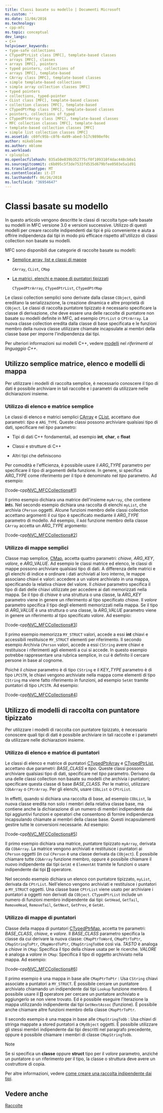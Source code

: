 ```yaml
---
title: Classi basate su modello | Documenti Microsoft
ms.custom: ''
ms.date: 11/04/2016
ms.technology:
- cpp-mfc
ms.topic: conceptual
dev_langs:
- C++
helpviewer_keywords:
- type-safe collections
- CTypedPtrList class [MFC], template-based classes
- arrays [MFC], classes
- arrays [MFC], pointers
- typed pointers, collections of
- arrays [MFC], template-based
- CArray class [MFC], template-based classes
- simple template-based collections
- simple array collection classes [MFC]
- typed pointers
- collections, typed-pointer
- CList class [MFC], template-based classes
- collection classes [MFC], template-based
- CTypedPtrMap class [MFC], template-based classes
- pointers, collections of typed
- CTypedPtrArray class [MFC], template-based classes
- MFC collection classes [MFC], template-based
- template-based collection classes [MFC]
- simple list collection classes [MFC]
ms.assetid: c69fc95b-c8f6-4a99-abed-517c9898ef0c
author: mikeblome
ms.author: mblome
ms.workload:
- cplusplus
ms.openlocfilehash: 035a50e039b352775cf0f109310f4dac448cb0a1
ms.sourcegitcommit: c6b095c5f3de7533fd535d679bfee0503e5a1d91
ms.translationtype: MT
ms.contentlocale: it-IT
ms.lasthandoff: 06/26/2018
ms.locfileid: "36954647"
---
```

# <a name="template-based-classes"></a>Classi basate su modello
In questo articolo vengono descritte le classi di raccolta type-safe basate su modelli in MFC versione 3.0 e versioni successive. Utilizzo di questi modelli per creare raccolte indipendenti dai tipi è più conveniente e aiuta a offrire indipendenza dai tipi in modo più efficace rispetto all'utilizzo di classi collection non basate su modelli.  
  
 MFC sono disponibili due categorie di raccolte basate su modelli:  
  
-   [Semplice array, list e classi di mappe](#_core_using_simple_array.2c_.list.2c_.and_map_templates)  
  
     `CArray`, `CList`, `CMap`  
  
-   [Le matrici, elenchi e mappe di puntatori tipizzati](#_core_using_typed.2d.pointer_collection_templates)  
  
     `CTypedPtrArray`, `CTypedPtrList`, `CTypedPtrMap`  
  
 Le classi collection semplici sono derivate dalla classe `CObject`, quindi ereditano la serializzazione, la creazione dinamica e altre proprietà di `CObject`. Le classi di raccolta puntatore tipizzato è necessario specificare la classe di derivazione, che deve essere una delle raccolte di puntatore non basate su modelli definite in MFC, ad esempio `CPtrList` o `CPtrArray`. La nuova classe collection eredita dalla classe di base specificata e le funzioni membro della nuova classe utilizzare chiamate incapsulate ai membri della classe base per imporre l'indipendenza dai tipi.  
  
 Per ulteriori informazioni sui modelli C++, vedere [modelli](../cpp/templates-cpp.md) nel *riferimenti al linguaggio C++*.  
  
##  <a name="_core_using_simple_array.2c_.list.2c_.and_map_templates"></a> Utilizzo semplice matrice, elenco e modelli di mappa  
 Per utilizzare i modelli di raccolta semplice, è necessario conoscere il tipo di dati è possibile archiviare in tali raccolte e i parametri da utilizzare nelle dichiarazioni insieme.  
  
###  <a name="_core_simple_array_and_list_usage"></a> Utilizzo di elenco e matrice semplice  
 Le classi di elenco e matrici semplici [CArray](../mfc/reference/carray-class.md) e [CList](../mfc/reference/clist-class.md), accettano due parametri: *tipo* e `ARG_TYPE`. Queste classi possono archiviare qualsiasi tipo di dati, specificare nel *tipo* parametro:  
  
-   Tipi di dati C++ fondamentali, ad esempio **int**, **char**, e **float**  
  
-   Classi e strutture di C++  
  
-   Altri tipi che definiscono  
  
 Per comodità e l'efficienza, è possibile usare il *ARG_TYPE* parametro per specificare il tipo di argomenti della funzione. In genere, si specifica *ARG_TYPE* come riferimento per il tipo è denominato nel *tipo* parametro. Ad esempio:  
  
 [!code-cpp[NVC_MFCCollections#1](../mfc/codesnippet/cpp/template-based-classes_1.cpp)]  
  
 Il primo esempio dichiara una matrice dell'insieme `myArray`, che contiene **int**s. Nel secondo esempio dichiara una raccolta di elenchi `myList`, che archivia `CPerson` oggetti. Alcune funzioni membro delle classi collection accettano argomenti il cui tipo è specificato mediante il *ARG_TYPE* parametro di modello. Ad esempio, il `Add` funzione membro della classe `CArray` accetta un *ARG_TYPE* argomento:  
  
 [!code-cpp[NVC_MFCCollections#2](../mfc/codesnippet/cpp/template-based-classes_2.cpp)]  
  
###  <a name="_core_simple_map_usage"></a> Utilizzo di mappe semplici  
 Classe map semplice, [CMap](../mfc/reference/cmap-class.md), accetta quattro parametri: *chiave*, *ARG_KEY*, *valore*, e *ARG_VALUE*. Ad esempio le classi matrice ed elenco, le classi di mappe possono archiviare qualsiasi tipo di dati. A differenza delle matrici e gli elenchi di indice e ordinare i dati archiviati al loro interno, le mappe associano chiavi e valori: accedere a un valore archiviato in una mappa, specificando la relativa chiave del valore. Il *chiave* parametro specifica il tipo di dati delle chiavi utilizzate per accedere ai dati memorizzati nella mappa. Se il tipo di *chiave* è una struttura o una classe, la *ARG_KEY* parametro viene in genere un riferimento al tipo specificato *chiave*. Il *valore* parametro specifica il tipo degli elementi memorizzati nella mappa. Se il tipo di *ARG_VALUE* è una struttura o una classe, la *ARG_VALUE* parametro viene in genere un riferimento al tipo specificato *valore*. Ad esempio:  
  
 [!code-cpp[NVC_MFCCollections#3](../mfc/codesnippet/cpp/template-based-classes_3.cpp)]  
  
 Il primo esempio memorizza `MY_STRUCT` valori, accede a essi **int** chiavi e accessibili restituisce `MY_STRUCT` elementi per riferimento. Il secondo esempio Archivia `CPerson` valori, accede a essi `CString` avere chiavi e restituisce i riferimenti agli elementi a cui si accede. In questo esempio potrebbe rappresentare una rubrica semplice, in cui è definito il cercare persone in base al cognome.  
  
 Poiché il *chiave* parametro è di tipo `CString` e il *KEY_TYPE* parametro è di tipo `LPCSTR`, le chiavi vengono archiviate nella mappa come elementi di tipo `CString` ma viene fatto riferimento in funzioni, ad esempio `SetAt` tramite puntatori di tipo `LPCSTR`. Ad esempio:  
  
 [!code-cpp[NVC_MFCCollections#4](../mfc/codesnippet/cpp/template-based-classes_4.cpp)]  
  
##  <a name="_core_using_typed.2d.pointer_collection_templates"></a> Utilizzo di modelli di raccolta con puntatore tipizzato  
 Per utilizzare i modelli di raccolta con puntatore tipizzato, è necessario conoscere quali tipi di dati è possibile archiviare in tali raccolte e i parametri da utilizzare nelle dichiarazioni insieme.  
  
###  <a name="_core_typed.2d.pointer_array_and_list_usage"></a> Utilizzo di elenco e matrice di puntatori  
 Le classi di elenco e matrice di puntatori [CTypedPtrArray](../mfc/reference/ctypedptrarray-class.md) e [CTypedPtrList](../mfc/reference/ctypedptrlist-class.md), accettano due parametri: *BASE_CLASS* e *tipo*. Queste classi possono archiviare qualsiasi tipo di dati, specificare nel *tipo* parametro. Derivano da una delle classi collection non basate su modelli che archivia i puntatori; specificare questa classe di base *BASE_CLASS*. Per le matrici, utilizzare `CObArray` o `CPtrArray`. Per gli elenchi, usare `CObList` o `CPtrList`.  
  
 In effetti, quando si dichiara una raccolta di base, ad esempio `CObList`, la nuova classe eredita non solo i membri della relativa classe base, ma contiene anche la dichiarazione di un numero di membri indipendente dai tipi aggiuntivi funzioni e operatori che consentono di fornire indipendenza incapsulando chiamate ai membri della classe base. Questi incapsulamenti gestire tutte le conversioni necessarie. Ad esempio:  
  
 [!code-cpp[NVC_MFCCollections#5](../mfc/codesnippet/cpp/template-based-classes_5.cpp)]  
  
 Il primo esempio dichiara una matrice, puntatore tipizzato `myArray`, derivata da `CObArray`. La matrice vengono archiviati e restituisce i puntatori ai `CPerson` oggetti (in cui `CPerson` è una classe derivata da `CObject`). È possibile chiamare tutte `CObArray` funzione membro, oppure è possibile chiamare il nuovo indipendente dai tipi `GetAt` e `ElementAt` tramite le funzioni o usare indipendente dai tipi **[]** operatore.  
  
 Nel secondo esempio dichiara un elenco con puntatore tipizzato, `myList`, derivata da `CPtrList`. Nell'elenco vengono archiviati e restituisce i puntatori a `MY_STRUCT` oggetti. Una classe base `CPtrList` viene usato per archiviare i puntatori a oggetti non derivati da `CObject`. `CTypedPtrList` include un numero di funzioni membro indipendente dai tipi: `GetHead`, `GetTail`, `RemoveHead`, `RemoveTail`, `GetNext`, `GetPrev`, e `GetAt`.  
  
###  <a name="_core_typed.2d.pointer_map_usage"></a> Utilizzo di mappe di puntatori  
 Classe della mappa di puntatori [CTypedPtrMap](../mfc/reference/ctypedptrmap-class.md), accetta tre parametri: *BASE_CLASS*, *chiave*, e *valore*. Il *BASE_CLASS* parametro specifica la classe da cui derivare la nuova classe: `CMapPtrToWord`, `CMapPtrToPtr`, `CMapStringToPtr`, `CMapWordToPtr`, `CMapStringToOb`e così via. *TASTO* è analoga a *chiave* in `CMap`: Specifica il tipo della chiave usata per le ricerche. *VALORE* è analoga a *valore* in `CMap`: Specifica il tipo di oggetto archiviato nella mappa. Ad esempio:  
  
 [!code-cpp[NVC_MFCCollections#6](../mfc/codesnippet/cpp/template-based-classes_6.cpp)]  
  
 Il primo esempio è una mappa in base alle `CMapPtrToPtr` : Usa `CString` chiavi associate a puntatori a `MY_STRUCT`. È possibile cercare un puntatore archiviato chiamando un indipendente dai tipi `Lookup` funzione membro. È possibile usare il **[]** operatore per cercare un puntatore archiviato e aggiungerlo se non viene trovato. Ed è possibile eseguire l'iterazione la mappa utilizzando indipendente dai tipi `GetNextAssoc` (funzione). È possibile anche chiamare altre funzioni membro della classe `CMapPtrToPtr`.  
  
 Il secondo esempio è una mappa in base alle `CMapStringToOb` : Usa chiavi di stringa mappate a stored puntatori a `CMyObject` oggetti. È possibile utilizzare gli stessi membri indipendente dai tipi descritti nel paragrafo precedente, oppure è possibile chiamare i membri di classe `CMapStringToOb`.  
  
> [!NOTE]
>  Se si specifica un **classe** oppure **struct** tipo per il *valore* parametro, anziché un puntatore o un riferimento per il tipo, la classe o struttura deve avere un costruttore di copia.  
  
 Per altre informazioni, vedere [come creare una raccolta indipendente dai tipi](../mfc/how-to-make-a-type-safe-collection.md).  
  
## <a name="see-also"></a>Vedere anche  
 [Raccolte](../mfc/collections.md)

